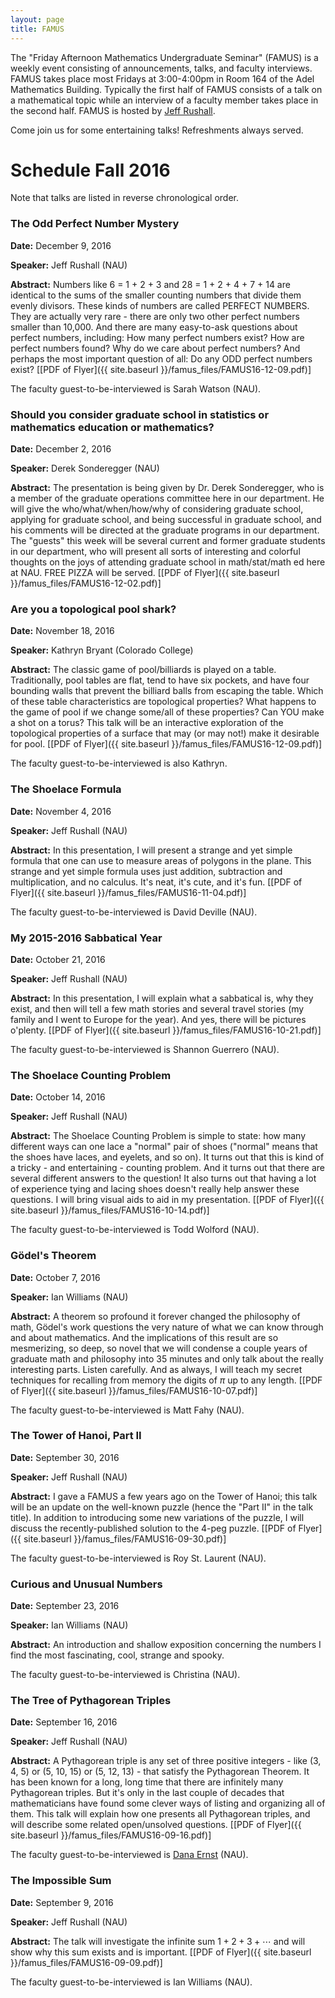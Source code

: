 ```yaml
---
layout: page
title: FAMUS
---
```


The "Friday Afternoon Mathematics Undergraduate Seminar" (FAMUS) is a weekly event consisting of announcements, talks, and faculty interviews.  FAMUS takes place most Fridays at 3:00-4:00pm in Room 164 of the Adel Mathematics Building.  Typically the first half of FAMUS consists of a talk on a mathematical topic while an interview of a faculty member takes place in the second half. FAMUS is hosted by [Jeff Rushall](https://nau.edu/cefns/natsci/math/directory-full-time/rushall-jeff/).  

Come join us for some entertaining talks!  Refreshments always served.

# Schedule Fall 2016 #

Note that talks are listed in reverse chronological order.

### The Odd Perfect Number Mystery ###

**Date:** December 9, 2016

**Speaker:** Jeff Rushall (NAU)

**Abstract:**  Numbers like 6 = 1 + 2 + 3 and 28 = 1 + 2 + 4 + 7 + 14 are identical to the sums of the smaller counting numbers that divide them evenly divisors.  These kinds of numbers are called PERFECT NUMBERS.  They are actually very rare - there are only two other perfect numbers smaller than 10,000.  And there are many easy-to-ask questions about perfect numbers, including: How many perfect numbers exist?  How are perfect numbers found?  Why do we care about perfect numbers?  And perhaps the most important question of all: Do any ODD perfect numbers exist?  [[PDF of Flyer]({{ site.baseurl }}/famus_files/FAMUS16-12-09.pdf)]

The faculty guest-to-be-interviewed is Sarah Watson (NAU).

### Should you consider graduate school in statistics or mathematics education or mathematics? ###

**Date:** December 2, 2016

**Speaker:** Derek Sonderegger (NAU)

**Abstract:**  The presentation is being given by Dr. Derek Sonderegger, who is a member of the graduate operations committee here in our department.  He will give the who/what/when/how/why of considering graduate school, applying for graduate school, and being successful in graduate school, and his comments will be directed at the graduate programs in our department.  The "guests" this week will be several current and former graduate students in our department, who will present all sorts of interesting and colorful thoughts on the joys of attending graduate school in math/stat/math ed here at NAU.  FREE PIZZA will be served.  [[PDF of Flyer]({{ site.baseurl }}/famus_files/FAMUS16-12-02.pdf)]

### Are you a topological pool shark? ###

**Date:** November 18, 2016

**Speaker:** Kathryn Bryant (Colorado College)

**Abstract:**  The classic game of pool/billiards is played on a table. Traditionally, pool tables are flat, tend to have six pockets, and have four bounding walls that prevent the billiard balls from escaping the table. Which of these table characteristics are topological properties? What happens to the game of pool if we change some/all of these properties? Can YOU make a shot on a torus? This talk will be an interactive exploration of the topological properties of a surface that may (or may not!) make it desirable for pool. [[PDF of Flyer]({{ site.baseurl }}/famus_files/FAMUS16-12-09.pdf)]

The faculty guest-to-be-interviewed is also Kathryn.

### The Shoelace Formula ###

**Date:** November 4, 2016

**Speaker:** Jeff Rushall (NAU)

**Abstract:**  In this presentation, I will present a strange and yet simple formula that one can use to measure areas of polygons in the plane.  This strange and yet simple formula uses just addition, subtraction and multiplication, and no calculus. It's neat, it's cute, and it's fun.  [[PDF of Flyer]({{ site.baseurl }}/famus_files/FAMUS16-11-04.pdf)]

The faculty guest-to-be-interviewed is David Deville (NAU).

### My 2015-2016 Sabbatical Year ###

**Date:** October 21, 2016

**Speaker:** Jeff Rushall (NAU)

**Abstract:**  In this presentation, I will explain what a sabbatical is, why they exist, and then will tell a few math stories and several travel stories (my family and I went to Europe for the year).  And yes, there will be pictures o'plenty.  [[PDF of Flyer]({{ site.baseurl }}/famus_files/FAMUS16-10-21.pdf)]

The faculty guest-to-be-interviewed is Shannon Guerrero (NAU).

### The Shoelace Counting Problem ###

**Date:** October 14, 2016

**Speaker:** Jeff Rushall (NAU)

**Abstract:**  The Shoelace Counting Problem is simple to state: how many different ways can one lace a "normal" pair of shoes ("normal" means that the shoes have laces, and eyelets, and so on).  It turns out that this is kind of a tricky - and entertaining - counting problem.  And it turns out that there are several different answers to the question!  It also turns out that having a lot of experience tying and lacing shoes doesn't really help answer these questions.  I will bring visual aids to aid in my presentation.  [[PDF of Flyer]({{ site.baseurl }}/famus_files/FAMUS16-10-14.pdf)]

The faculty guest-to-be-interviewed is Todd Wolford (NAU).

### G&ouml;del's Theorem ###

**Date:** October 7, 2016

**Speaker:** Ian Williams (NAU)

**Abstract:**  A theorem so profound it forever changed the philosophy of math, G&ouml;del's work questions the very nature of what we can know through and about mathematics.  And the implications of this result are so mesmerizing, so deep, so novel that we will condense a couple years of graduate math and philosophy into 35 minutes and only talk about the really interesting parts. Listen carefully.  And as always, I will teach my secret techniques for recalling from memory the digits of $\pi$ up to any length.  [[PDF of Flyer]({{ site.baseurl }}/famus_files/FAMUS16-10-07.pdf)]

The faculty guest-to-be-interviewed is Matt Fahy (NAU).

### The Tower of Hanoi, Part II ###

**Date:** September 30, 2016

**Speaker:** Jeff Rushall (NAU)

**Abstract:**  I gave a FAMUS a few years ago on the Tower of Hanoi; this talk will be an update on the well-known puzzle (hence the "Part II" in the talk title).  In addition to introducing some new variations of the puzzle, I will discuss the recently-published solution to the 4-peg puzzle.  [[PDF of Flyer]({{ site.baseurl }}/famus_files/FAMUS16-09-30.pdf)]

The faculty guest-to-be-interviewed is Roy St. Laurent (NAU).

### Curious and Unusual Numbers ###

**Date:** September 23, 2016

**Speaker:** Ian Williams (NAU)

**Abstract:** An introduction and shallow exposition concerning the numbers I find the most fascinating, cool, strange and spooky.

The faculty guest-to-be-interviewed is Christina (NAU).

### The Tree of Pythagorean Triples ###

**Date:** September 16, 2016

**Speaker:** Jeff Rushall (NAU)

**Abstract:** A Pythagorean triple is any set of three positive integers - like (3, 4, 5) or (5, 10, 15) or (5, 12, 13) - that satisfy the Pythagorean Theorem.  It has been known for a long, long time that there are infinitely many Pythagorean triples.  But it's only in the last couple of decades that mathematicians have found some clever ways of listing and organizing all of them.  This talk will explain how one presents all Pythagorean triples, and will describe some related open/unsolved questions.  [[PDF of Flyer]({{ site.baseurl }}/famus_files/FAMUS16-09-16.pdf)]

The faculty guest-to-be-interviewed is [Dana Ernst](http://dcernst/github.io) (NAU).

### The Impossible Sum ###

**Date:** September 9, 2016

**Speaker:** Jeff Rushall (NAU)

**Abstract:** The talk will investigate the infinite sum $1+2+3+\cdots$ and will show why this sum exists and is important. [[PDF of Flyer]({{ site.baseurl }}/famus_files/FAMUS16-09-09.pdf)]

The faculty guest-to-be-interviewed is Ian Williams (NAU).
